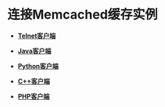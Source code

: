 # 连接Memcached缓存实例<a name="ZH-CN_TOPIC_0179421797"></a>

-   **[Telnet客户端](Telnet客户端.md)**  

-   **[Java客户端](Java客户端.md)**  

-   **[Python客户端](Python客户端.md)**  

-   **[C++客户端](C++客户端.md)**  

-   **[PHP客户端](PHP客户端.md)**  


